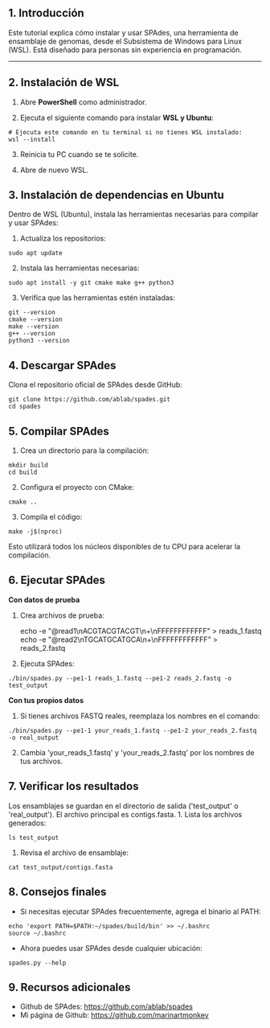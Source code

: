 ## **1. Introducción**

Este tutorial explica cómo instalar y usar SPAdes, una herramienta de
ensamblaje de genomas, desde el Subsistema de Windows para Linux (WSL).
Está diseñado para personas sin experiencia en programación.

------------------------------------------------------------------------

## **2. Instalación de WSL**

1.  Abre **PowerShell** como administrador.

2.  Ejecuta el siguiente comando para instalar **WSL y Ubuntu**:

<!-- -->

    # Ejecuta este comando en tu terminal si no tienes WSL instalado:
    wsl --install

3.  Reinicia tu PC cuando se te solicite.

4.  Abre de nuevo WSL.

## **3. Instalación de dependencias en Ubuntu**

Dentro de WSL (Ubuntu), instala las herramientas necesarias para
compilar y usar SPAdes:

1.  Actualiza los repositorios:

<!-- -->

    sudo apt update

2.  Instala las herramientas necesarias:

<!-- -->

    sudo apt install -y git cmake make g++ python3

3.  Verifica que las herramientas estén instaladas:

<!-- -->

    git --version
    cmake --version
    make --version
    g++ --version
    python3 --version

## **4. Descargar SPAdes**

Clona el repositorio oficial de SPAdes desde GitHub:

    git clone https://github.com/ablab/spades.git
    cd spades

## **5. Compilar SPAdes**

1.  Crea un directorio para la compilación:

<!-- -->

    mkdir build
    cd build

2.  Configura el proyecto con CMake:

<!-- -->

    cmake ..

3.  Compila el código:

<!-- -->

    make -j$(nproc)

Esto utilizará todos los núcleos disponibles de tu CPU para acelerar la
compilación.

## **6. Ejecutar SPAdes**

**Con datos de prueba**  
1. Crea archivos de prueba:

    echo -e "@read1\nACGTACGTACGT\n+\nFFFFFFFFFFFF" > reads_1.fastq
    echo -e "@read2\nTGCATGCATGCA\n+\nFFFFFFFFFFFF" > reads_2.fastq

2.  Ejecuta SPAdes:

<!-- -->

    ./bin/spades.py --pe1-1 reads_1.fastq --pe1-2 reads_2.fastq -o test_output

**Con tus propios datos**  
1. Si tienes archivos FASTQ reales, reemplaza los nombres en el comando:

<!-- -->

    ./bin/spades.py --pe1-1 your_reads_1.fastq --pe1-2 your_reads_2.fastq -o real_output

2.  Cambia 'your\_reads\_1.fastq' y 'your\_reads\_2.fastq' por los nombres
    de tus archivos.

## **7. Verificar los resultados**

Los ensamblajes se guardan en el directorio de salida ('test\_output' o
'real\_output'). El archivo principal es contigs.fasta. 1. Lista los
archivos generados:

    ls test_output

1.  Revisa el archivo de ensamblaje:

<!-- -->

    cat test_output/contigs.fasta

## **8. Consejos finales**

-   Si necesitas ejecutar SPAdes frecuentemente, agrega el binario al
    PATH:

<!-- -->

    echo 'export PATH=$PATH:~/spades/build/bin' >> ~/.bashrc
    source ~/.bashrc

-   Ahora puedes usar SPAdes desde cualquier ubicación:

<!-- -->

    spades.py --help

## **9. Recursos adicionales**

-   Github de SPAdes: <https://github.com/ablab/spades>
-   Mi página de Github: <https://github.com/marinartmonkey>
